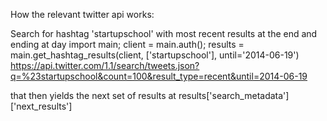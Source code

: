 How the relevant twitter api works:

Search for hashtag 'startupschool' with most recent results at the end and ending at day <until>
import main; client = main.auth(); results = main.get_hashtag_results(client, ['startupschool'], until='2014-06-19')
https://api.twitter.com/1.1/search/tweets.json?q=%23startupschool&count=100&result_type=recent&until=2014-06-19

that then yields the next set of results at results['search_metadata']['next_results']
